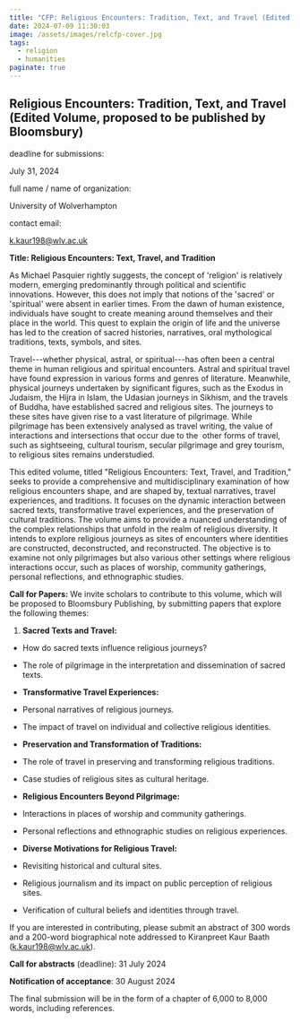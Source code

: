 ```yaml
---
title: "CFP: Religious Encounters: Tradition, Text, and Travel (Edited Volume, proposed to be published by Bloomsbury)"
date: 2024-07-09 11:30:03
image: /assets/images/relcfp-cover.jpg
tags:
  - religion
  - humanities
paginate: true   
---
```

Religious Encounters: Tradition, Text, and Travel (Edited Volume, proposed to be published by Bloomsbury)
---------------------------------------------------------------------------------------------------------

deadline for submissions: 

July 31, 2024

full name / name of organization: 

University of Wolverhampton

contact email: 

<k.kaur198@wlv.ac.uk>

**Title: Religious Encounters: Text, Travel, and Tradition**

As Michael Pasquier rightly suggests, the concept of 'religion' is relatively modern, emerging predominantly through political and scientific innovations. However, this does not imply that notions of the 'sacred' or 'spiritual' were absent in earlier times. From the dawn of human existence, individuals have sought to create meaning around themselves and their place in the world. This quest to explain the origin of life and the universe has led to the creation of sacred histories, narratives, oral mythological traditions, texts, symbols, and sites.

Travel---whether physical, astral, or spiritual---has often been a central theme in human religious and spiritual encounters. Astral and spiritual travel have found expression in various forms and genres of literature. Meanwhile, physical journeys undertaken by significant figures, such as the Exodus in Judaism, the Hijra in Islam, the Udasian journeys in Sikhism, and the travels of Buddha, have established sacred and religious sites. The journeys to these sites have given rise to a vast literature of pilgrimage. While pilgrimage has been extensively analysed as travel writing, the value of interactions and intersections that occur due to the  other forms of travel, such as sightseeing, cultural tourism, secular pilgrimage and grey tourism, to religious sites remains understudied.

This edited volume, titled "Religious Encounters: Text, Travel, and Tradition," seeks to provide a comprehensive and multidisciplinary examination of how religious encounters shape, and are shaped by, textual narratives, travel experiences, and traditions. It focuses on the dynamic interaction between sacred texts, transformative travel experiences, and the preservation of cultural traditions. The volume aims to provide a nuanced understanding of the complex relationships that unfold in the realm of religious diversity. It intends to explore religious journeys as sites of encounters where identities are constructed, deconstructed, and reconstructed. The objective is to examine not only pilgrimages but also various other settings where religious interactions occur, such as places of worship, community gatherings, personal reflections, and ethnographic studies.

**Call for Papers:** We invite scholars to contribute to this volume, which will be proposed to Bloomsbury Publishing, by submitting papers that explore the following themes:

1.  **Sacred Texts and Travel:**

-   How do sacred texts influence religious journeys?
-   The role of pilgrimage in the interpretation and dissemination of sacred texts.

-   **Transformative Travel Experiences:**

-   Personal narratives of religious journeys.
-   The impact of travel on individual and collective religious identities.

-   **Preservation and Transformation of Traditions:**

-   The role of travel in preserving and transforming religious traditions.
-   Case studies of religious sites as cultural heritage.

-   **Religious Encounters Beyond Pilgrimage:**

-   Interactions in places of worship and community gatherings.
-   Personal reflections and ethnographic studies on religious experiences.

-   **Diverse Motivations for Religious Travel:**

-   Revisiting historical and cultural sites.
-   Religious journalism and its impact on public perception of religious sites.
-   Verification of cultural beliefs and identities through travel.

If you are interested in contributing, please submit an abstract of 300 words and a 200-word biographical note addressed to Kiranpreet Kaur Baath (<k.kaur198@wlv.ac.uk>).

**Call for abstracts** (deadline): 31 July 2024 

**Notification of acceptance**: 30 August 2024

The final submission will be in the form of a chapter of 6,000 to 8,000 words, including references.